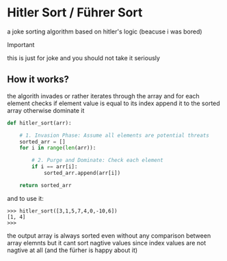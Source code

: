 # Hitler Sort / Führer Sort
a joke sorting algorithm based on hitler's logic (beacuse i was bored)
> [!IMPORTANT]
> this is just for joke and you should not take it seriously

## How it works?
the algorith invades or rather iterates through the array and for each element checks if element value is equal to its index append it to the sorted
array otherwise dominate it

```python
def hitler_sort(arr):

    # 1. Invasion Phase: Assume all elements are potential threats
    sorted_arr = []
    for i in range(len(arr)):

        # 2. Purge and Dominate: Check each element
        if i == arr[i]:
            sorted_arr.append(arr[i])

    return sorted_arr
```
and to use it:

```
>>> hitler_sort([3,1,5,7,4,0,-10,6])
[1, 4]
>>> 
```

the output array is always sorted even without any comparison between array elemnts but it cant sort nagtive values since index values are not nagtive at all (and the fürher is happy about it)
